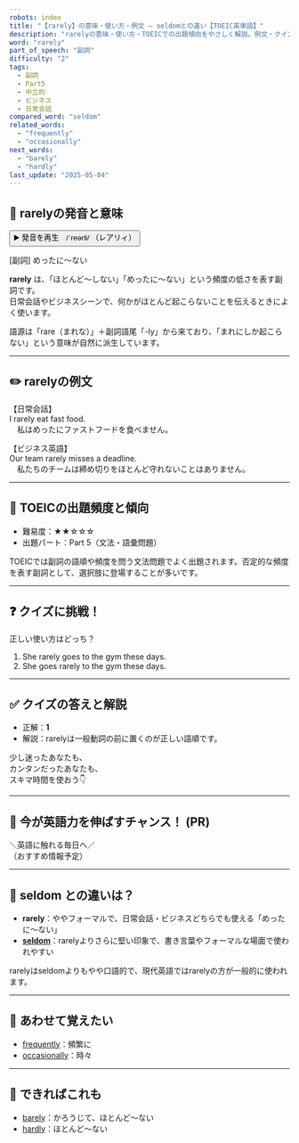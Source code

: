 ```yaml
---
robots: index
title: "【rarely】の意味・使い方・例文 ― seldomとの違い【TOEIC英単語】"
description: "rarelyの意味・使い方・TOEICでの出題傾向をやさしく解説。例文・クイズ付きでseldomとの違いもわかりやすく学べます。"
word: "rarely"
part_of_speech: "副詞"
difficulty: "2"
tags:
  - 副詞
  - Part5
  - 中立的
  - ビジネス
  - 日常会話
compared_word: "seldom"
related_words:
  - "frequently"
  - "occasionally"
next_words:
  - "barely"
  - "hardly"
last_update: "2025-05-04"
---
```


## 🔰 rarelyの発音と意味

<button class="play-audio" onclick="playTTS('rarely')">
  <span class="play-audio-main">
    ▶️ 発音を再生　/ˈreərli/
  </span>
  <span class="play-audio-sub">
    （レアリィ）
  </span>
</button>

[副詞] めったに～ない

**rarely** は、「ほとんど～しない」「めったに～ない」という頻度の低さを表す副詞です。  
日常会話やビジネスシーンで、何かがほとんど起こらないことを伝えるときによく使います。

語源は「rare（まれな）」＋副詞語尾「-ly」から来ており、「まれにしか起こらない」という意味が自然に派生しています。

---

## ✏️ rarelyの例文

【日常会話】  
I rarely eat fast food.  
　私はめったにファストフードを食べません。

【ビジネス英語】  
Our team rarely misses a deadline.  
　私たちのチームは締め切りをほとんど守れないことはありません。

---

## 🎯 TOEICの出題頻度と傾向

- 難易度：★★☆☆☆
- 出題パート：Part 5（文法・語彙問題）

TOEICでは副詞の語順や頻度を問う文法問題でよく出題されます。否定的な頻度を表す副詞として、選択肢に登場することが多いです。

---

## ❓ クイズに挑戦！

正しい使い方はどっち？

1. She rarely goes to the gym these days.  
2. She goes rarely to the gym these days.

---

## ✅ クイズの答えと解説

- 正解：**1**
- 解説：rarelyは一般動詞の前に置くのが正しい語順です。

少し迷ったあなたも、  
カンタンだったあなたも、  
スキマ時間を使おう👇️

---

## 🚀 今が英語力を伸ばすチャンス！ (PR)

<div class="info-center">
＼英語に触れる毎日へ／<br>  
（おすすめ情報予定）
</div>

---

## 🤔  seldom との違いは？

- **rarely**：ややフォーマルで、日常会話・ビジネスどちらでも使える「めったに～ない」
- **[seldom](/word/seldom/)**：rarelyよりさらに堅い印象で、書き言葉やフォーマルな場面で使われやすい

rarelyはseldomよりもやや口語的で、現代英語ではrarelyの方が一般的に使われます。

---

## 🧩 あわせて覚えたい

- [frequently](/word/frequently/)：頻繁に
- [occasionally](/word/occasionally/)：時々

---

## 📖 できればこれも

- [barely](/word/barely/)：かろうじて、ほとんど～ない
- [hardly](/word/hardly/)：ほとんど～ない

<!-- cvid: aid17_bid34 -->
